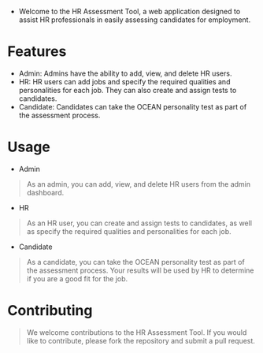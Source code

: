 * Welcome to the HR Assessment Tool, a web application designed to assist HR professionals in easily assessing candidates for employment.

# Features
* Admin: Admins have the ability to add, view, and delete HR users.
* HR: HR users can add jobs and specify the required qualities and personalities for each job. They can also create and assign tests to candidates.
* Candidate: Candidates can take the OCEAN personality test as part of the assessment process.

# Usage
* Admin
> As an admin, you can add, view, and delete HR users from the admin dashboard.
* HR
> As an HR user, you can create and assign tests to candidates, as well as specify the required qualities and personalities for each job.

* Candidate
> As a candidate, you can take the OCEAN personality test as part of the assessment process. Your results will be used by HR to determine if you are a good fit for the job.

# Contributing
> We welcome contributions to the HR Assessment Tool. If you would like to contribute, please fork the repository and submit a pull request.

